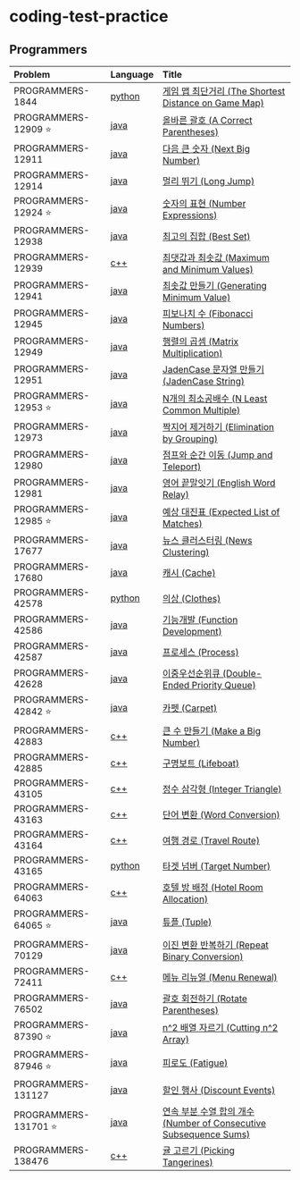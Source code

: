 # coding-test-practice

## Programmers

| Problem                   | Language                           | Title                                                                                                                                 |
| :------------------------ | :--------------------------------- | :------------------------------------------------------------------------------------------------------------------------------------ |
| PROGRAMMERS-1844          | [python](programmers/problem1844)  | [게임 맵 최단거리 (The Shortest Distance on Game Map)](https://school.programmers.co.kr/learn/courses/30/lessons/1844)                |
| PROGRAMMERS-12909 :star:  | [java](programmers/problem12909)   | [올바른 괄호 (A Correct Parentheses)](https://school.programmers.co.kr/learn/courses/30/lessons/12909)                                |
| PROGRAMMERS-12911         | [java](programmers/problem12911)   | [다음 큰 숫자 (Next Big Number)](https://school.programmers.co.kr/learn/courses/30/lessons/12911)                                     |
| PROGRAMMERS-12914         | [java](programmers/problem12914)   | [멀리 뛰기 (Long Jump)](https://school.programmers.co.kr/learn/courses/30/lessons/12914)                                              |
| PROGRAMMERS-12924 :star:  | [java](programmers/problem12924)   | [숫자의 표현 (Number Expressions)](https://school.programmers.co.kr/learn/courses/30/lessons/12924)                                   |
| PROGRAMMERS-12938         | [java](programmers/problem12938)   | [최고의 집합 (Best Set)](https://school.programmers.co.kr/learn/courses/30/lessons/12938)                                             |
| PROGRAMMERS-12939         | [c++](programmers/problem12939)    | [최댓값과 최솟값 (Maximum and Minimum Values)](https://school.programmers.co.kr/learn/courses/30/lessons/12939)                       |
| PROGRAMMERS-12941         | [java](programmers/problem12941)   | [최솟값 만들기 (Generating Minimum Value)](https://school.programmers.co.kr/learn/courses/30/lessons/12941)                           |
| PROGRAMMERS-12945         | [java](programmers/problem12945)   | [피보나치 수 (Fibonacci Numbers)](https://school.programmers.co.kr/learn/courses/30/lessons/12945)                                    |
| PROGRAMMERS-12949         | [java](programmers/problem12949)   | [행렬의 곱셈 (Matrix Multiplication)](https://school.programmers.co.kr/learn/courses/30/lessons/12949)                                |
| PROGRAMMERS-12951         | [java](programmers/problem12951)   | [JadenCase 문자열 만들기 (JadenCase String)](https://school.programmers.co.kr/learn/courses/30/lessons/12951)                         |
| PROGRAMMERS-12953 :star:  | [java](programmers/problem12953)   | [N개의 최소공배수 (N Least Common Multiple)](https://school.programmers.co.kr/learn/courses/30/lessons/12953)                         |
| PROGRAMMERS-12973         | [java](programmers/problem12973)   | [짝지어 제거하기 (Elimination by Grouping)](https://school.programmers.co.kr/learn/courses/30/lessons/12973)                          |
| PROGRAMMERS-12980         | [java](programmers/problem12980)   | [점프와 순간 이동 (Jump and Teleport)](https://school.programmers.co.kr/learn/courses/30/lessons/12980)                               |
| PROGRAMMERS-12981         | [java](programmers/problem12981)   | [영어 끝말잇기 (English Word Relay)](https://school.programmers.co.kr/learn/courses/30/lessons/12981)                                 |
| PROGRAMMERS-12985 :star:  | [java](programmers/problem12985)   | [예상 대진표 (Expected List of Matches)](https://school.programmers.co.kr/learn/courses/30/lessons/12985)                             |
| PROGRAMMERS-17677         | [java](programmers/problem17677)   | [뉴스 클러스터링 (News Clustering)](https://school.programmers.co.kr/learn/courses/30/lessons/17677)                                  |
| PROGRAMMERS-17680         | [java](programmers/problem17680)   | [캐시 (Cache)](https://school.programmers.co.kr/learn/courses/30/lessons/17680)                                                       |
| PROGRAMMERS-42578         | [python](programmers/problem42578) | [의상 (Clothes)](https://school.programmers.co.kr/learn/courses/30/lessons/42578)                                                     |
| PROGRAMMERS-42586         | [java](programmers/problem42586)   | [기능개발 (Function Development)](https://school.programmers.co.kr/learn/courses/30/lessons/42586)                                    |
| PROGRAMMERS-42587         | [java](programmers/problem42587)   | [프로세스 (Process)](https://school.programmers.co.kr/learn/courses/30/lessons/42587)                                                 |
| PROGRAMMERS-42628         | [java](programmers/problem42628)   | [이중우선순위큐 (Double-Ended Priority Queue)](https://school.programmers.co.kr/learn/courses/30/lessons/42628)                       |
| PROGRAMMERS-42842 :star:  | [java](programmers/problem42842)   | [카펫 (Carpet)](https://school.programmers.co.kr/learn/courses/30/lessons/42842)                                                      |
| PROGRAMMERS-42883         | [c++](programmers/problem42883)    | [큰 수 만들기 (Make a Big Number)](https://school.programmers.co.kr/learn/courses/30/lessons/42883)                                   |
| PROGRAMMERS-42885         | [c++](programmers/problem42885)    | [구명보트 (Lifeboat)](https://school.programmers.co.kr/learn/courses/30/lessons/42885)                                                |
| PROGRAMMERS-43105         | [c++](programmers/problem43105)    | [정수 삼각형 (Integer Triangle)](https://school.programmers.co.kr/learn/courses/30/lessons/43105)                                     |
| PROGRAMMERS-43163         | [c++](programmers/problem43163)    | [단어 변환 (Word Conversion)](https://school.programmers.co.kr/learn/courses/30/lessons/43163)                                        |
| PROGRAMMERS-43164         | [c++](programmers/problem43164)    | [여행 경로 (Travel Route)](https://school.programmers.co.kr/learn/courses/30/lessons/43164)                                           |
| PROGRAMMERS-43165         | [python](programmers/problem43165) | [타겟 넘버 (Target Number)](https://school.programmers.co.kr/learn/courses/30/lessons/43165)                                          |
| PROGRAMMERS-64063         | [c++](programmers/problem64063)    | [호텔 방 배정 (Hotel Room Allocation)](https://school.programmers.co.kr/learn/courses/30/lessons/64063)                               |
| PROGRAMMERS-64065 :star:  | [java](programmers/problem64065)   | [튜플 (Tuple)](https://school.programmers.co.kr/learn/courses/30/lessons/64065)                                                       |
| PROGRAMMERS-70129         | [java](programmers/problem70129)   | [이진 변환 반복하기 (Repeat Binary Conversion)](https://school.programmers.co.kr/learn/courses/30/lessons/70129)                      |
| PROGRAMMERS-72411         | [c++](programmers/problem72411)    | [메뉴 리뉴얼 (Menu Renewal)](https://school.programmers.co.kr/learn/courses/30/lessons/72411)                                         |
| PROGRAMMERS-76502         | [java](programmers/problem76502)   | [괄호 회전하기 (Rotate Parentheses)](https://school.programmers.co.kr/learn/courses/30/lessons/76502)                                 |
| PROGRAMMERS-87390 :star:  | [java](programmers/problem87390)   | [n^2 배열 자르기 (Cutting n^2 Array)](https://school.programmers.co.kr/learn/courses/30/lessons/87390)                                |
| PROGRAMMERS-87946 :star:  | [java](programmers/problem87946)   | [피로도 (Fatigue)](https://school.programmers.co.kr/learn/courses/30/lessons/87946)                                                   |
| PROGRAMMERS-131127        | [java](programmers/problem131127)  | [할인 행사 (Discount Events)](https://school.programmers.co.kr/learn/courses/30/lessons/131127)                                       |
| PROGRAMMERS-131701 :star: | [java](programmers/problem131701)  | [연속 부분 수열 합의 개수 (Number of Consecutive Subsequence Sums)](https://school.programmers.co.kr/learn/courses/30/lessons/131701) |
| PROGRAMMERS-138476        | [c++](programmers/problem138476)   | [귤 고르기 (Picking Tangerines)](https://school.programmers.co.kr/learn/courses/30/lessons/138476)                                    |
